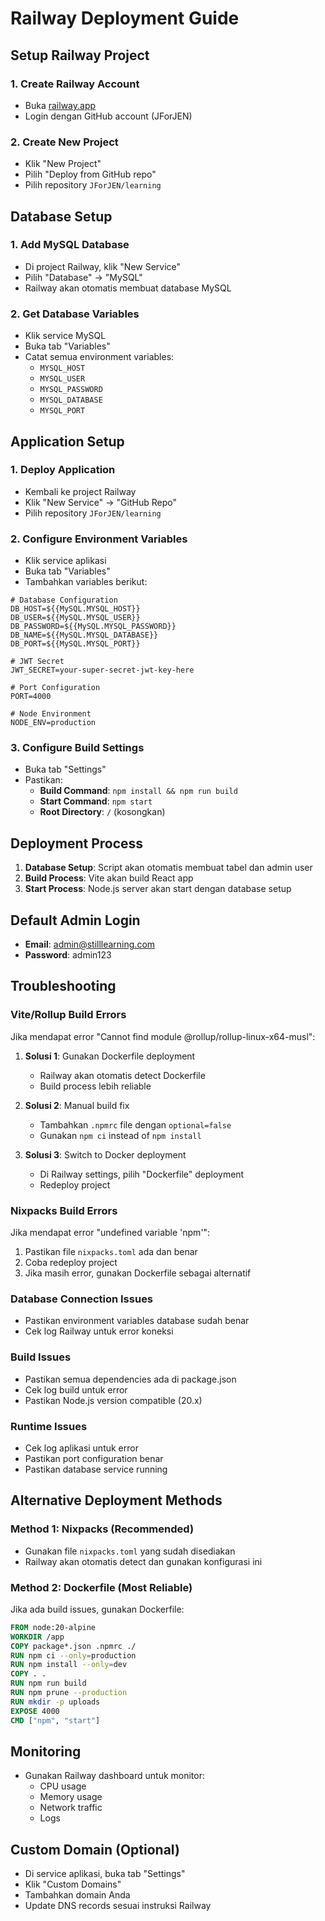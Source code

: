 # Railway Deployment Guide

## Setup Railway Project

### 1. Create Railway Account
- Buka [railway.app](https://railway.app)
- Login dengan GitHub account (JForJEN)

### 2. Create New Project
- Klik "New Project"
- Pilih "Deploy from GitHub repo"
- Pilih repository `JForJEN/learning`

## Database Setup

### 1. Add MySQL Database
- Di project Railway, klik "New Service"
- Pilih "Database" → "MySQL"
- Railway akan otomatis membuat database MySQL

### 2. Get Database Variables
- Klik service MySQL
- Buka tab "Variables"
- Catat semua environment variables:
  - `MYSQL_HOST`
  - `MYSQL_USER`
  - `MYSQL_PASSWORD`
  - `MYSQL_DATABASE`
  - `MYSQL_PORT`

## Application Setup

### 1. Deploy Application
- Kembali ke project Railway
- Klik "New Service" → "GitHub Repo"
- Pilih repository `JForJEN/learning`

### 2. Configure Environment Variables
- Klik service aplikasi
- Buka tab "Variables"
- Tambahkan variables berikut:

```env
# Database Configuration
DB_HOST=${{MySQL.MYSQL_HOST}}
DB_USER=${{MySQL.MYSQL_USER}}
DB_PASSWORD=${{MySQL.MYSQL_PASSWORD}}
DB_NAME=${{MySQL.MYSQL_DATABASE}}
DB_PORT=${{MySQL.MYSQL_PORT}}

# JWT Secret
JWT_SECRET=your-super-secret-jwt-key-here

# Port Configuration
PORT=4000

# Node Environment
NODE_ENV=production
```

### 3. Configure Build Settings
- Buka tab "Settings"
- Pastikan:
  - **Build Command**: `npm install && npm run build`
  - **Start Command**: `npm start`
  - **Root Directory**: `/` (kosongkan)

## Deployment Process

1. **Database Setup**: Script akan otomatis membuat tabel dan admin user
2. **Build Process**: Vite akan build React app
3. **Start Process**: Node.js server akan start dengan database setup

## Default Admin Login

- **Email**: admin@stilllearning.com
- **Password**: admin123

## Troubleshooting

### Vite/Rollup Build Errors
Jika mendapat error "Cannot find module @rollup/rollup-linux-x64-musl":
1. **Solusi 1**: Gunakan Dockerfile deployment
   - Railway akan otomatis detect Dockerfile
   - Build process lebih reliable

2. **Solusi 2**: Manual build fix
   - Tambahkan `.npmrc` file dengan `optional=false`
   - Gunakan `npm ci` instead of `npm install`

3. **Solusi 3**: Switch to Docker deployment
   - Di Railway settings, pilih "Dockerfile" deployment
   - Redeploy project

### Nixpacks Build Errors
Jika mendapat error "undefined variable 'npm'":
1. Pastikan file `nixpacks.toml` ada dan benar
2. Coba redeploy project
3. Jika masih error, gunakan Dockerfile sebagai alternatif

### Database Connection Issues
- Pastikan environment variables database sudah benar
- Cek log Railway untuk error koneksi

### Build Issues
- Pastikan semua dependencies ada di package.json
- Cek log build untuk error
- Pastikan Node.js version compatible (20.x)

### Runtime Issues
- Cek log aplikasi untuk error
- Pastikan port configuration benar
- Pastikan database service running

## Alternative Deployment Methods

### Method 1: Nixpacks (Recommended)
- Gunakan file `nixpacks.toml` yang sudah disediakan
- Railway akan otomatis detect dan gunakan konfigurasi ini

### Method 2: Dockerfile (Most Reliable)
Jika ada build issues, gunakan Dockerfile:
```dockerfile
FROM node:20-alpine
WORKDIR /app
COPY package*.json .npmrc ./
RUN npm ci --only=production
RUN npm install --only=dev
COPY . .
RUN npm run build
RUN npm prune --production
RUN mkdir -p uploads
EXPOSE 4000
CMD ["npm", "start"]
```

## Monitoring

- Gunakan Railway dashboard untuk monitor:
  - CPU usage
  - Memory usage
  - Network traffic
  - Logs

## Custom Domain (Optional)

- Di service aplikasi, buka tab "Settings"
- Klik "Custom Domains"
- Tambahkan domain Anda
- Update DNS records sesuai instruksi Railway 